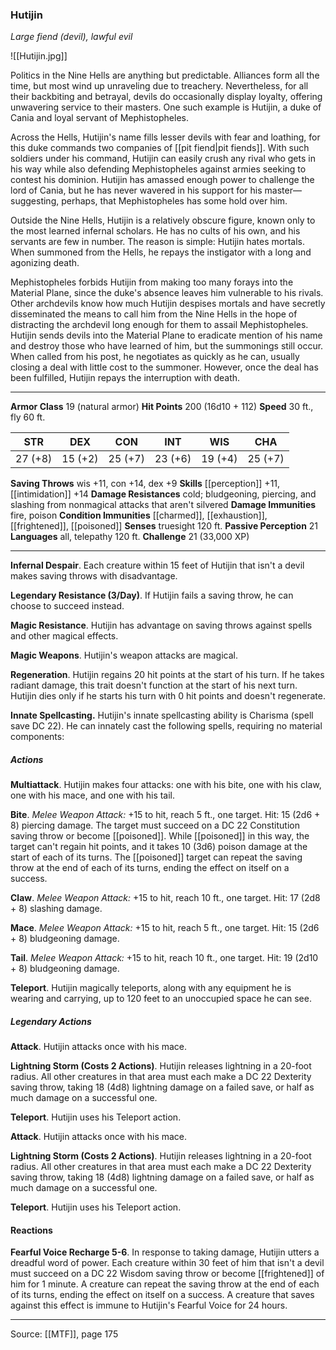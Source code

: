 ### Hutijin
_Large fiend (devil), lawful evil_

![[Hutijin.jpg]]

Politics in the Nine Hells are anything but predictable. Alliances form all the time, but most wind up unraveling due to treachery. Nevertheless, for all their backbiting and betrayal, devils do occasionally display loyalty, offering unwavering service to their masters. One such example is Hutijin, a duke of Cania and loyal servant of Mephistopheles.

Across the Hells, Hutijin's name fills lesser devils with fear and loathing, for this duke commands two companies of [[pit fiend|pit fiends]]. With such soldiers under his command, Hutijin can easily crush any rival who gets in his way while also defending Mephistopheles against armies seeking to contest his dominion. Hutijin has amassed enough power to challenge the lord of Cania, but he has never wavered in his support for his master—suggesting, perhaps, that Mephistopheles has some hold over him.

Outside the Nine Hells, Hutijin is a relatively obscure figure, known only to the most learned infernal scholars. He has no cults of his own, and his servants are few in number. The reason is simple: Hutijin hates mortals. When summoned from the Hells, he repays the instigator with a long and agonizing death.

Mephistopheles forbids Hutijin from making too many forays into the Material Plane, since the duke's absence leaves him vulnerable to his rivals. Other archdevils know how much Hutijin despises mortals and have secretly disseminated the means to call him from the Nine Hells in the hope of distracting the archdevil long enough for them to assail Mephistopheles. Hutijin sends devils into the Material Plane to eradicate mention of his name and destroy those who have learned of him, but the summonings still occur. When called from his post, he negotiates as quickly as he can, usually closing a deal with little cost to the summoner. However, once the deal has been fulfilled, Hutijin repays the interruption with death.



---

**Armor Class** 19 (natural armor)
**Hit Points** 200 (16d10 + 112)
**Speed** 30 ft., fly 60 ft.

| STR     | DEX     | CON     | INT     | WIS     | CHA     |
|---------|---------|---------|---------|---------|---------|
| 27 (+8) | 15 (+2) | 25 (+7) | 23 (+6) | 19 (+4) | 25 (+7) |

**Saving Throws** wis +11, con +14, dex +9
**Skills** [[perception]] +11, [[intimidation]] +14
**Damage Resistances** cold; bludgeoning, piercing, and slashing from nonmagical attacks that aren't silvered
**Damage Immunities** fire, poison
**Condition Immunities** [[charmed]], [[exhaustion]], [[frightened]], [[poisoned]]
**Senses** truesight 120 ft.
**Passive Perception** 21
**Languages** all, telepathy 120 ft.
**Challenge** 21 (33,000 XP)

---

**Infernal Despair**. Each creature within 15 feet of Hutijin that isn't a devil makes saving throws with disadvantage.

**Legendary Resistance (3/Day)**. If Hutijin fails a saving throw, he can choose to succeed instead.

**Magic Resistance**. Hutijin has advantage on saving throws against spells and other magical effects.

**Magic Weapons**. Hutijin's weapon attacks are magical.

**Regeneration**. Hutijin regains 20 hit points at the start of his turn. If he takes radiant damage, this trait doesn't function at the start of his next turn. Hutijin dies only if he starts his turn with 0 hit points and doesn't regenerate.

**Innate Spellcasting.** Hutijin's innate spellcasting ability is Charisma (spell save DC 22). He can innately cast the following spells, requiring no material components:

##### Actions
**Multiattack**. Hutijin makes four attacks: one with his bite, one with his claw, one with his mace, and one with his tail.

**Bite**. _Melee Weapon Attack:_ +15 to hit, reach 5 ft., one target. Hit: 15 (2d6 + 8) piercing damage. The target must succeed on a DC 22 Constitution saving throw or become [[poisoned]]. While [[poisoned]] in this way, the target can't regain hit points, and it takes 10 (3d6) poison damage at the start of each of its turns. The [[poisoned]] target can repeat the saving throw at the end of each of its turns, ending the effect on itself on a success.

**Claw**. _Melee Weapon Attack:_ +15 to hit, reach 10 ft., one target. Hit: 17 (2d8 + 8) slashing damage.

**Mace**. _Melee Weapon Attack:_ +15 to hit, reach 5 ft., one target. Hit: 15 (2d6 + 8) bludgeoning damage.

**Tail**. _Melee Weapon Attack:_ +15 to hit, reach 10 ft., one target. Hit: 19 (2d10 + 8) bludgeoning damage.

**Teleport**. Hutijin magically teleports, along with any equipment he is wearing and carrying, up to 120 feet to an unoccupied space he can see.

##### Legendary Actions
**Attack**. Hutijin attacks once with his mace.

**Lightning Storm (Costs 2 Actions)**. Hutijin releases lightning in a 20-foot radius. All other creatures in that area must each make a DC 22 Dexterity saving throw, taking 18 (4d8) lightning damage on a failed save, or half as much damage on a successful one.

**Teleport**. Hutijin uses his Teleport action.

**Attack**. Hutijin attacks once with his mace.

**Lightning Storm (Costs 2 Actions)**. Hutijin releases lightning in a 20-foot radius. All other creatures in that area must each make a DC 22 Dexterity saving throw, taking 18 (4d8) lightning damage on a failed save, or half as much damage on a successful one.

**Teleport**. Hutijin uses his Teleport action.

#### Reactions
**Fearful Voice Recharge 5-6**. In response to taking damage, Hutijin utters a dreadful word of power. Each creature within 30 feet of him that isn't a devil must succeed on a DC 22 Wisdom saving throw or become [[frightened]] of him for 1 minute. A creature can repeat the saving throw at the end of each of its turns, ending the effect on itself on a success. A creature that saves against this effect is immune to Hutijin's Fearful Voice for 24 hours.


---

Source: [[MTF]], page 175